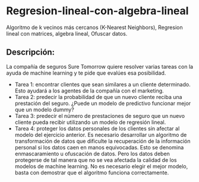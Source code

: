 # Regresion-lineal-con-algebra-lineal
Algoritmo de k vecinos más cercanos (K-Nearest Neighbors), Regresion lineal con matrices, algebra lineal, Ofuscar datos.

## Descripción:

La compañía de seguros Sure Tomorrow quiere resolver varias tareas con la ayuda de machine learning y te pide que evalúes esa posibilidad.
- Tarea 1: encontrar clientes que sean similares a un cliente determinado. Esto ayudará a los agentes de la compañía con el marketing.
- Tarea 2: predecir la probabilidad de que un nuevo cliente reciba una prestación del seguro. ¿Puede un modelo de predictivo funcionar mejor que un modelo dummy?
- Tarea 3: predecir el número de prestaciones de seguro que un nuevo cliente pueda recibir utilizando un modelo de regresión lineal.
- Tarea 4: proteger los datos personales de los clientes sin afectar al modelo del ejercicio anterior. Es necesario desarrollar un algoritmo de transformación de datos que dificulte la recuperación de la información personal si los datos caen en manos equivocadas. Esto se denomina enmascaramiento u ofuscación de datos. Pero los datos deben protegerse de tal manera que no se vea afectada la calidad de los modelos de machine learning. No es necesario elegir el mejor modelo, basta con demostrar que el algoritmo funciona correctamente.
